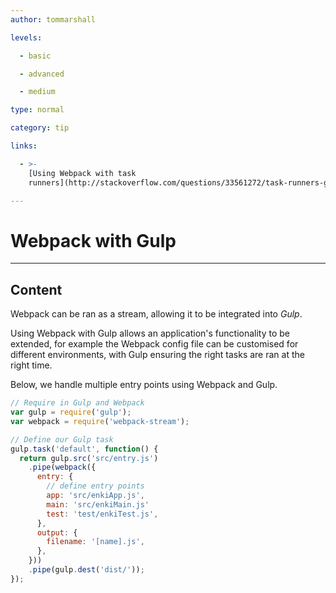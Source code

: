 ```yaml
---
author: tommarshall

levels:

  - basic

  - advanced

  - medium

type: normal

category: tip

links:

  - >-
    [Using Webpack with task
    runners](http://stackoverflow.com/questions/33561272/task-runners-gulp-grunt-etc-and-bundlers-webpack-browserify-why-use-toge){website}

---
```

# Webpack with Gulp

---
## Content

Webpack can be ran as a stream, allowing it to be integrated into *Gulp*. 

Using Webpack with Gulp allows an application's functionality to be extended, for example the Webpack config file can be customised for different environments, with Gulp ensuring the right tasks are ran at the right time.

Below, we handle multiple entry points using Webpack and Gulp.
```javascript
// Require in Gulp and Webpack
var gulp = require('gulp');
var webpack = require('webpack-stream');

// Define our Gulp task
gulp.task('default', function() {
  return gulp.src('src/entry.js')
    .pipe(webpack({
      entry: {
        // define entry points
        app: 'src/enkiApp.js',
        main: 'src/enkiMain.js'
        test: 'test/enkiTest.js',
      },
      output: {
        filename: '[name].js',
      },
    }))
    .pipe(gulp.dest('dist/'));
});
```
